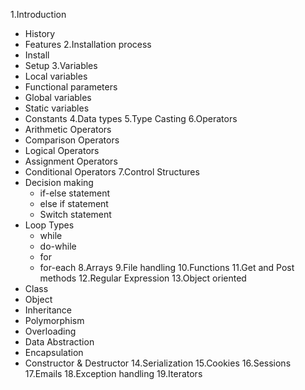1.Introduction
  * History
  * Features
2.Installation process
  * Install
  * Setup
3.Variables
  * Local variables
  * Functional parameters
  * Global variables
  * Static variables
  * Constants
4.Data types
5.Type Casting
6.Operators
  * Arithmetic Operators
  * Comparison Operators
  * Logical Operators
  * Assignment Operators
  * Conditional Operators
7.Control Structures
  * Decision making
    - if-else statement 
    - else if statement 
    - Switch statement
  * Loop Types
    - while
    - do-while
    - for
    - for-each
8.Arrays
9.File handling
10.Functions
11.Get and Post methods
12.Regular Expression
13.Object oriented
  * Class 
  * Object 
  * Inheritance 
  * Polymorphism 
  * Overloading 
  * Data Abstraction 
  * Encapsulation 
  * Constructor & Destructor
14.Serialization
15.Cookies
16.Sessions
17.Emails
18.Exception handling
19.Iterators


